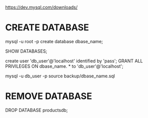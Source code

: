 https://dev.mysql.com/downloads/

# CREATE DATABASE

mysql -u root -p
create database dbase_name;

SHOW DATABASES;

create user 'db_user'@'localhost' identified by 'pass';
GRANT ALL PRIVILEGES ON dbase_name. * to 'db_user'@'localhost';


mysql -u db_user -p
source backup/dbase_name.sql


# REMOVE DATABASE

DROP DATABASE productsdb;